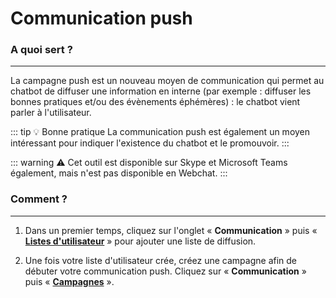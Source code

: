 # Communication push

### A quoi sert ?
---

La campagne push est un nouveau moyen de communication qui permet au chatbot de diffuser une information en interne (par exemple : diffuser les bonnes pratiques et/ou des évènements éphémères) : le chatbot vient parler à l'utilisateur.

::: tip 💡️ Bonne pratique
La communication push est également un moyen intéressant pour indiquer l'existence du chatbot et le promouvoir.
:::

::: warning ⚠️
Cet outil est disponible sur Skype et Microsoft Teams également, mais n'est pas disponible en Webchat.
:::

### Comment ?
---
1. Dans un premier temps, cliquez sur l'onglet « **Communication** » puis « [**Listes d'utilisateur**](/fr/articles/parametres/liste_utilisateurs.html#listes-d-utilisateurs) » pour ajouter une liste de diffusion.

2. Une fois votre liste d'utilisateur crée, créez une campagne afin de débuter votre communication push. Cliquez sur « **Communication** » puis « [**Campagnes**](/fr/articles/communication/campagne.html#campagnes) ».


